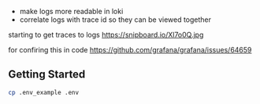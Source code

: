 - make logs more readable in loki
- correlate logs with trace id so they can be viewed together

starting to get traces to logs
<https://snipboard.io/Xl7o0Q.jpg>

for confiring this in code
<https://github.com/grafana/grafana/issues/64659>

## Getting Started

```bash
cp .env_example .env
```
```
```
